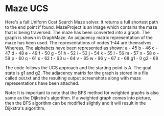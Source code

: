 # Maze UCS

Here's a full Uniform Cost Search Maze solver.
It returns a full shortest path to the end point if found.
MazeProject is an Image which contains the maze that is being traversed. The maze has been converted into a graph. The graph is shown in GraphMaze.
An adjacency matrix representation of the maze has been used.
The representations of nodes 1-44 are themselves. Whereas, The alphabets have been represented as shown:
a	-	45
b	-	46
c	-	47
d	-	48
e	-	49
f	-	50
g	-	51
h	-	52
i	-	53
j	-	54
k	-	55
l	-	56
m	-	57
n	-	58
o	-	59
p	-	60
q	-	61
s	-	62
t	-	63
u	-	64
v	-	65
w	-	66
y	-	67
z	-	68
g1	-	0
g2	-	69

The code follows the UCS approach and the starting point is A. The goal state is g1 and g2.
The adjacency matrix for the graph is stored in a file called out.txt and the resulting output screenshots along with maze representations have been attached.

Note: It is important to note that the BFS method for weighted graphs is also same as the Dijkstra's algorithm. If a weighted graph comes into picture, then the BFS algorithm can be modified slightly and it will result in the Dijkstra's algorithm.
